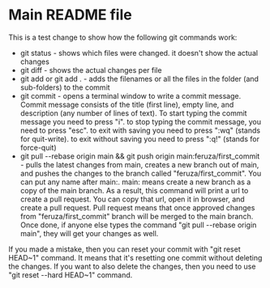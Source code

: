 # Main README file

This is a test change to show how the following git commands work:

- git status - shows which files were changed. it doesn't show the actual changes
- git diff - shows the actual changes per file
- git add <filename> or git add . - adds the filenames or all the files in the folder (and sub-folders) to the commit
- git commit - opens a terminal window to write a commit message. Commit message consists of the title (first line), empty line, and description (any number of lines of text). To start typing the commit message you need to press "i". to stop typing the commit message, you need to press "esc". to exit with saving you need to press ":wq" (stands for quit-write). to exit without saving you need to press ":q!" (stands for force-quit)
- git pull --rebase origin main && git push origin main:feruza/first_commit - pulls the latest changes from main, creates a new branch out of main, and pushes the changes to the branch called "feruza/first_commit". You can put any name after main:. main: means create a new branch as a copy of the main branch. As a result, this command will print a url to create a pull request. You can copy that url, open it in browser, and create a pull request. Pull request means that once approved changes from "feruza/first_commit" branch will be merged to the main branch. Once done, if anyone else types the command "git pull --rebase origin main", they will get your changes as well.

If you made a mistake, then you can reset your commit with "git reset HEAD~1" command. It means that it's resetting one commit without deleting the changes.
If you want to also delete the changes, then you need to use "git reset --hard HEAD~1" command.
